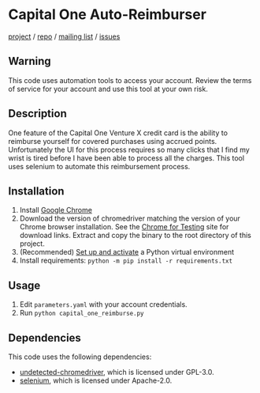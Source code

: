 Capital One Auto-Reimburser
===========================

[project](https://sr.ht/~logankirkland/capital-one-reimburse/) /
[repo](https://git.sr.ht/~logankirkland/capital-one-reimburse) /
[mailing list](https://lists.sr.ht/~logankirkland/capital-one-reimburse) /
[issues](https://todo.sr.ht/~logankirkland/capital-one-reimburse)

Warning
-------
This code uses automation tools to access your account. Review the terms
of service for your account and use this tool at your own risk.

Description
-----------

One feature of the Capital One Venture X credit card is the ability
to reimburse yourself for covered purchases using accrued points.
Unfortunately the UI for this process requires so many clicks that I
find my wrist is tired before I have been able to process all the
charges. This tool uses selenium to automate this reimbursement process.

Installation
------------

1. Install [Google Chrome](https://www.google.com/chrome/)
2. Download the version of chromedriver matching the version of your
   Chrome browser installation. See the
   [Chrome for Testing](https://googlechromelabs.github.io/chrome-for-testing/)
   site for download links. Extract and copy the binary to the root 
   directory of this project.
3. (Recommended) [Set up and activate](https://docs.python.org/3/library/venv.html#creating-virtual-environments)
   a Python virtual environment
4. Install requirements: `python -m pip install -r requirements.txt`

Usage
-----

1. Edit `parameters.yaml` with your account credentials.
2. Run `python capital_one_reimburse.py`

Dependencies
------------

This code uses the following dependencies:

- [undetected-chromedriver](https://github.com/ultrafunkamsterdam/undetected-chromedriver),
  which is licensed under GPL-3.0.
- [selenium](https://github.com/SeleniumHQ/Selenium), which is licensed
  under Apache-2.0.
